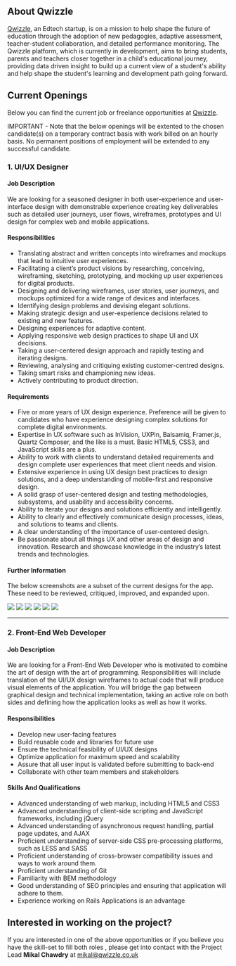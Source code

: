 ## About Qwizzle

[Qwizzle](http://www.qwizzle.co.uk), an Edtech startup, is on a mission to help shape the future of education through the adoption of new pedagogies, adaptive assessment, teacher-student collaboration, and detailed performance monitoring. The Qwizzle platform, which is currently in development, aims to bring students, parents and teachers closer together in a child's educational journey, providing data driven insight to build up a current view of a student's ability and help shape the student's learning and development path going forward.

## Current Openings

Below you can find the current job or freelance opportunities at [Qwizzle](http://www.qwizzle.co.uk). 

IMPORTANT - Note that the below openings will be extented to the chosen candidate(s) on a temporary contract basis with work billed on an hourly basis. No permanent positions of employment will be extended to any successful candidate.

### 1. UI/UX Designer

#### Job Description

We are looking for a seasoned designer in both user-experience and user-interface design with demonstrable experience creating key deliverables such as detailed user journeys, user flows, wireframes, prototypes and UI design for complex web and mobile applications.

#### Responsibilities

- Translating abstract and written concepts into wireframes and mockups that lead to intuitive user experiences.
- Facilitating a client’s product visions by researching, conceiving, wireframing, sketching, prototyping, and mocking up user experiences for digital products.
- Designing and delivering wireframes, user stories, user journeys, and mockups optimized for a wide range of devices and interfaces.
- Identifying design problems and devising elegant solutions.
- Making strategic design and user-experience decisions related to existing and new features.
- Designing experiences for adaptive content.
- Applying responsive web design practices to shape UI and UX decisions.
- Taking a user-centered design approach and rapidly testing and iterating designs.
- Reviewing, analysing and critiquing existing customer-centred designs.
- Taking smart risks and championing new ideas.
- Actively contributing to product direction.

#### Requirements

- Five or more years of UX design experience. Preference will be given to candidates who have experience designing complex solutions for complete digital environments.
- Expertise in UX software such as InVision, UXPin, Balsamiq, Framer.js, Quartz Composer, and the like is a must. Basic HTML5, CSS3, and JavaScript skills are a plus.
- Ability to work with clients to understand detailed requirements and design complete user experiences that meet client needs and vision.
- Extensive experience in using UX design best practices to design solutions, and a deep understanding of mobile-first and responsive design.
- A solid grasp of user-centered design and testing methodologies, subsystems, and usability and accessibility concerns.
- Ability to iterate your designs and solutions efficiently and intelligently.
- Ability to clearly and effectively communicate design processes, ideas, and solutions to teams and clients.
- A clear understanding of the importance of user-centered design.
- Be passionate about all things UX and other areas of design and innovation. Research and showcase knowledge in the industry’s latest trends and technologies.

#### Further Information

The below screenshots are a subset of the current designs for the app. These need to be reviewed, critiqued, improved, and expanded upon.

<img src="https://www.dropbox.com/s/bwnylr49bz2aowr/Quiz_Library_%E2%80%93_Year.png?raw=1">
<img src="https://www.dropbox.com/s/pxmgn29d727r611/Quiz_Library_%E2%80%93_Year_4_Non_Verbal.png?raw=1">
<img src="https://www.dropbox.com/s/5zmqe97us3oxq24/Quiz_Library_%E2%80%93_Year_4_Non_Verbal_Sub_Topics.png?raw=1">
<img src="https://www.dropbox.com/s/f0wgtz63pp5cf06/Student_Detail.png?raw=1">
<img src="https://www.dropbox.com/s/r7kwvf966ruoqai/Add_Student.png?raw=1">
<img src="https://www.dropbox.com/s/jmv8eslywle2blb/Notification_Drop_Down.png?raw=1">

***

### 2. Front-End Web Developer

#### Job Description

We are looking for a Front-End Web Developer who is motivated to combine the art of design with the art of programming. Responsibilities will include translation of the UI/UX design wireframes to actual code that will produce visual elements of the application. You will bridge the gap between graphical design and technical implementation, taking an active role on both sides and defining how the application looks as well as how it works. 

#### Responsibilities

- Develop new user-facing features
- Build reusable code and libraries for future use
- Ensure the technical feasibility of UI/UX designs
- Optimize application for maximum speed and scalability
- Assure that all user input is validated before submitting to back-end
- Collaborate with other team members and stakeholders

#### Skills And Qualifications

- Advanced understanding of web markup, including HTML5 and CSS3
- Advanced understanding of client-side scripting and JavaScript frameworks, including jQuery
- Advanced understanding of asynchronous request handling, partial page updates, and AJAX
- Proficient understanding of server-side CSS pre-processing platforms, such as LESS and SASS
- Proficient understanding of cross-browser compatibility issues and ways to work around them.
- Proficient understanding of Git
- Familiarity with BEM methodology
- Good understanding of SEO principles and ensuring that application will adhere to them.
- Experience working on Rails Applications is an advantage


## Interested in working on the project?

If you are interested in one of the above opportunities or if you believe you have the skill-set to fill both roles , please get into contact with the Project Lead **Mikal Chawdry** at mikal@qwizzle.co.uk
